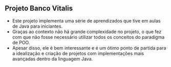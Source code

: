 ## Projeto Banco Vitalis

* Este projeto implementa uma série de aprendizados que tive em aulas de Java para iniciantes. <br>
* Graças ao contexto não há grande complexidade no projeto, o que fez com que não fosse necessário utilizar todos os conceitos do paradigma de POO.<br>
* Apesar disso, ele é bem interessante e é um ótimo ponto de partida para a idealização e criação de projetos com implementações mais avançadas dentro da linguagem Java.

